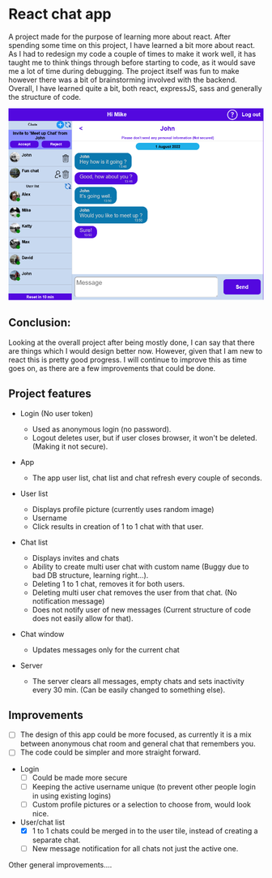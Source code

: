# React chat app
A project made for the purpose of learning more about react.
After spending some time on this project, I have learned a bit more about react. As I had to redesign my code a couple of times to make it work well, it has taught me to think things through before starting to code, as it would save me a lot of time during debugging. The project itself was fun to make however there was a bit of brainstorming involved with the backend. Overall, I have learned quite a bit, both react, expressJS, sass and generally the structure of code. 

![Chat app image](chat-app-1.png)

## Conclusion:
Looking at the overall project after being mostly done, I can say that there are things which I would design better now. However, given that I am new to react this is pretty good progress. I will continue to improve this as time goes on, as there are a few improvements that could be done.


## Project features
- Login (No user token)
  - Used as anonymous login (no password).
  - Logout deletes user, but if user closes browser, it won't be deleted. (Making it not secure).
  
- App
  - The app user list, chat list and chat refresh every couple of seconds.
  
- User list
  - Displays profile picture (currently uses random image)
  - Username
  - Click results in creation of 1 to 1 chat with that user.
  
- Chat list
  - Displays invites and chats
  - Ability to create multi user chat with custom name (Buggy due to bad DB structure, learning right...).
  - Deleting 1 to 1 chat, removes it for both users.
  - Deleting multi user chat removes the user from that chat. (No notification message)
  - Does not notify user of new messages (Current structure of code does not easily allow for that).
  
- Chat window
  - Updates messages only for the current chat
  
- Server 
  - The server clears all messages, empty chats and sets inactivity every 30 min. (Can be easily changed to something else).
  
 ## Improvements
 - [ ] The design of this app could be more focused, as currently it is a 
 mix between anonymous chat room and general chat that remembers you.
 - [ ] The code could be simpler and more straight forward.
 
- Login
  - [ ] Could be made more secure
  - [ ] Keeping the active username unique (to prevent other people login in using existing logins)
  - [ ] Custom profile pictures or a selection to choose from, would look nice.
  
- User/chat list 
  - [x] 1 to 1 chats could be merged in to the user tile, instead of creating a separate chat.
  - [ ] New message notification for all chats not just the active one.
  
Other general improvements....
